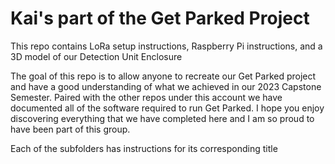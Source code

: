 # Kai's part of the Get Parked Project

This repo contains LoRa setup instructions, Raspberry Pi instructions, and a 3D model of our Detection Unit Enclosure

The goal of this repo is to allow anyone to recreate our Get Parked project and have a good understanding of what we achieved in our 2023 Capstone Semester. Paired with the other repos under this account we have documented all of the software required to run Get Parked. 
I hope you enjoy discovering everything that we have completed here and I am so proud to have been part of this group.

Each of the subfolders has instructions for its corresponding title
